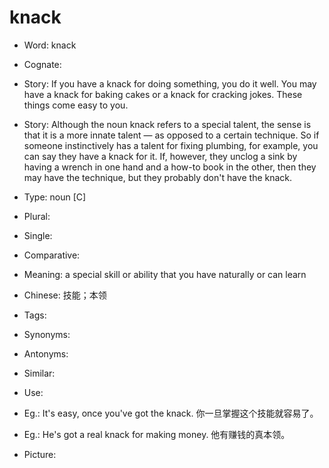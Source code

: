# knack

- Word: knack
- Cognate: 
- Story: If you have a knack for doing something, you do it well. You may have a knack for baking cakes or a knack for cracking jokes. These things come easy to you.
- Story: Although the noun knack refers to a special talent, the sense is that it is a more innate talent — as opposed to a certain technique. So if someone instinctively has a talent for fixing plumbing, for example, you can say they have a knack for it. If, however, they unclog a sink by having a wrench in one hand and a how-to book in the other, then they may have the technique, but they probably don't have the knack.

- Type: noun [C]
- Plural: 
- Single: 
- Comparative: 
- Meaning: a special skill or ability that you have naturally or can learn
- Chinese: 技能；本领
- Tags: 
- Synonyms: 
- Antonyms: 
- Similar: 
- Use: 
- Eg.: It's easy, once you've got the knack. 你一旦掌握这个技能就容易了。
- Eg.: He's got a real knack for making money. 他有赚钱的真本领。
- Picture: 

